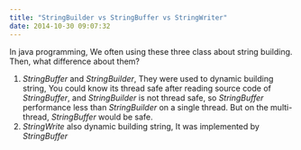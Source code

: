 ```yaml
---
title: "StringBuilder vs StringBuffer vs StringWriter"
date: 2014-10-30 09:07:32
---
```


In java programming, We often using these three class about string building. Then, what difference about them?

1. *StringBuffer* and *StringBuilder*, They were used to dynamic building string, You could know its thread safe after reading source code of *StringBuffer*, and *StringBuilder* is not thread safe, so *StringBuffer* performance less than *StringBuilder* on a single thread. But on the multi-thread, *StringBuffer* would be safe.
2. *StringWrite* also dynamic building string, It was implemented by *StringBuffer*